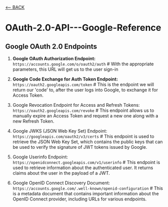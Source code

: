 [<-- BACK](https://github.com/bkieselEducational/OAuth-2.0-from-Scratch)
# OAuth-2.0-API---Google-Reference

## Google OAuth 2.0 Endpoints
1. **Google OAuth Authorization Endpoint:** `https://accounts.google.com/o/oauth2/auth` # With the appropriate parameters, this URL will get us to the user sign-in<br>

2. **Google Code Exchange for Auth Token Endpoint:** `https://oauth2.googleapis.com/token` # This is the endpoint we will return our 'code' to, after the user logs into Google, to exchange it for Access Token.

3. Google Revocation Endpoint for Access and Refresh Tokens: `https://oauth2.googleapis.com/revoke` # This endpoint allows us to manually expire an Access Token and request a new one along with a new Refresh Token.

4. Google JWKS (JSON Web Key Set) Endpoint: `https://googleapis.com/oauth2/v3/certs` # This endpoint is used to retrieve the JSON Web Key Set, which contains the public keys that can be used to verify the signature of JWT tokens issued by Google. 

5. Google Userinfo Endpoint: `https://openidconnect.googleapis.com/v1/userinfo` # This endpoint is used to retrieve information about the authenticated user. It returns claims about the user in the payload of a JWT.

6. Google OpenID Connect Discovery Document: `https://accounts.google.com/.well-known/openid-configuration` # This is a metadata document that contains important information about the OpenID Connect provider, including URLs for various endpoints.
